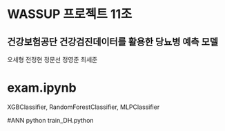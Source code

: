 # WASSUP 프로젝트 11조
## 건강보험공단 건강검진데이터를 활용한 당뇨병 예측 모델

오세형
전정현
정문선
정영준
최세준

# exam.ipynb
XGBClassifier, RandomForestClassifier, MLPClassifier

#ANN
python train_DH.python
